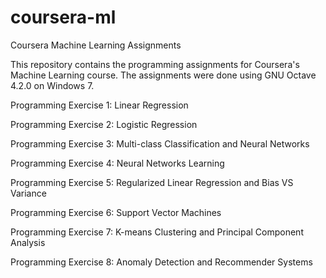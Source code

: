 # coursera-ml
Coursera Machine Learning Assignments

This repository contains the programming assignments for Coursera's Machine Learning course.
The assignments were done using GNU Octave 4.2.0 on Windows 7.

Programming Exercise 1: Linear Regression

Programming Exercise 2: Logistic Regression

Programming Exercise 3: Multi-class Classification and Neural Networks

Programming Exercise 4: Neural Networks Learning

Programming Exercise 5: Regularized Linear Regression and Bias VS Variance

Programming Exercise 6: Support Vector Machines

Programming Exercise 7: K-means Clustering and Principal Component Analysis

Programming Exercise 8: Anomaly Detection and Recommender Systems
